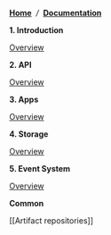 [**Home**](Home) <span class="divider">&nbsp;*/*&nbsp;</span> [**Documentation**](technical-documentation)

**1. Introduction**

[Overview](overview)

**2. API**

[Overview](collectors)

**3. Apps**

[Overview](overview-apps)

**4. Storage**

[Overview](overview-storage)

**5. Event System**

[Overview](overview-events)

**Common**

[[Artifact repositories]]
